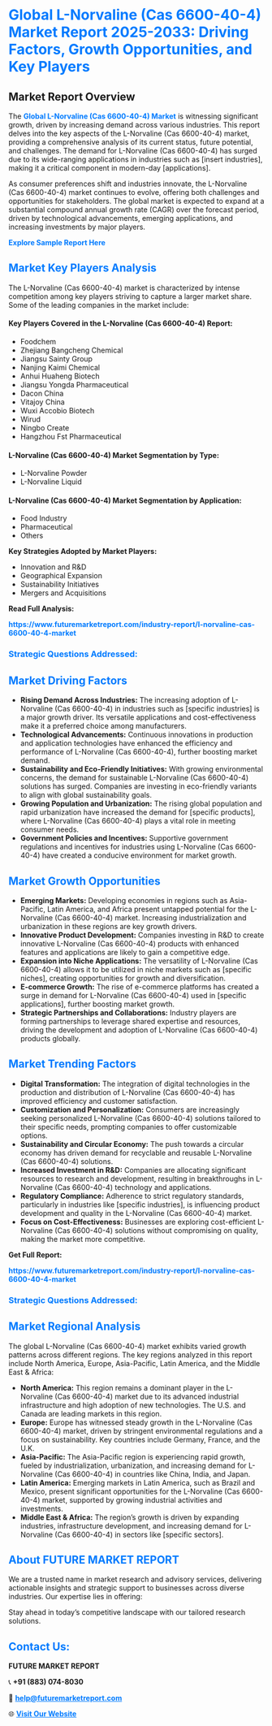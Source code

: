 <h1 style="color: #007BFF;">Global L-Norvaline (Cas 6600-40-4) Market Report 2025-2033: Driving Factors, Growth Opportunities, and Key Players</h1>

<section id="overview">
<h2>Market Report Overview</h2>
<p>The <a href="https://www.futuremarketreport.com/industry-report/l-norvaline-cas-6600-40-4-market" style="color: #007BFF; text-decoration: none;"><strong>Global L-Norvaline (Cas 6600-40-4) Market</strong></a> is witnessing significant growth, driven by increasing demand across various industries. This report delves into the key aspects of the L-Norvaline (Cas 6600-40-4) market, providing a comprehensive analysis of its current status, future potential, and challenges. The demand for L-Norvaline (Cas 6600-40-4) has surged due to its wide-ranging applications in industries such as [insert industries], making it a critical component in modern-day [applications].</p>
<p>As consumer preferences shift and industries innovate, the L-Norvaline (Cas 6600-40-4) market continues to evolve, offering both challenges and opportunities for stakeholders. The global market is expected to expand at a substantial compound annual growth rate (CAGR) over the forecast period, driven by technological advancements, emerging applications, and increasing investments by major players.</p>
</section>

<section id="overview">
<p><a href="https://www.futuremarketreport.com/request-sample/reportId=29783" style="color: #007BFF; text-decoration: none;"><strong>Explore Sample Report Here</strong></a></p>
</section>

<section id="key-players">
<h2 style="color: #007BFF;">Market Key Players Analysis</h2>
<p>The L-Norvaline (Cas 6600-40-4) market is characterized by intense competition among key players striving to capture a larger market share. Some of the leading companies in the market include:</p>
<h4>Key Players Covered in the L-Norvaline (Cas 6600-40-4) Report:</h4>
<ul><li>Foodchem</li><li>Zhejiang Bangcheng Chemical</li><li>Jiangsu Sainty Group</li><li>Nanjing Kaimi Chemical</li><li>Anhui Huaheng Biotech</li><li>Jiangsu Yongda Pharmaceutical</li><li>Dacon China</li><li>Vitajoy China</li><li>Wuxi Accobio Biotech</li><li>Wirud</li><li>Ningbo Create</li><li>Hangzhou Fst Pharmaceutical</li></ul>
<h4>L-Norvaline (Cas 6600-40-4) Market Segmentation by Type:</h4>
<ul><li>L-Norvaline Powder</li><li>L-Norvaline Liquid</li></ul>

<h4>L-Norvaline (Cas 6600-40-4) Market Segmentation by Application:</h4>
<ul><li>Food Industry</li><li>Pharmaceutical</li><li>Others</li></ul>
<p><strong>Key Strategies Adopted by Market Players:</strong></p>
<ul>
<li>Innovation and R&D</li>
<li>Geographical Expansion</li>
<li>Sustainability Initiatives</li>
<li>Mergers and Acquisitions</li>
</ul>
</section>

<section>
<p><strong>Read Full Analysis: </strong></p><a href="https://www.futuremarketreport.com/industry-report/l-norvaline-cas-6600-40-4-market" style="color: #007BFF; text-decoration: none;"><strong>https://www.futuremarketreport.com/industry-report/l-norvaline-cas-6600-40-4-market</strong></a>
<h3 style="color: #007BFF;">Strategic Questions Addressed:</h3>
</section>

<section id="driving-factors">
<h2 style="color: #007BFF;">Market Driving Factors</h2>
<ul>
<li><strong>Rising Demand Across Industries:</strong> The increasing adoption of L-Norvaline (Cas 6600-40-4) in industries such as [specific industries] is a major growth driver. Its versatile applications and cost-effectiveness make it a preferred choice among manufacturers.</li>
<li><strong>Technological Advancements:</strong> Continuous innovations in production and application technologies have enhanced the efficiency and performance of L-Norvaline (Cas 6600-40-4), further boosting market demand.</li>
<li><strong>Sustainability and Eco-Friendly Initiatives:</strong> With growing environmental concerns, the demand for sustainable L-Norvaline (Cas 6600-40-4) solutions has surged. Companies are investing in eco-friendly variants to align with global sustainability goals.</li>
<li><strong>Growing Population and Urbanization:</strong> The rising global population and rapid urbanization have increased the demand for [specific products], where L-Norvaline (Cas 6600-40-4) plays a vital role in meeting consumer needs.</li>
<li><strong>Government Policies and Incentives:</strong> Supportive government regulations and incentives for industries using L-Norvaline (Cas 6600-40-4) have created a conducive environment for market growth.</li>
</ul>
</section>

<section id="growth-opportunities">
<h2 style="color: #007BFF;">Market Growth Opportunities</h2>
<ul>
<li><strong>Emerging Markets:</strong> Developing economies in regions such as Asia-Pacific, Latin America, and Africa present untapped potential for the L-Norvaline (Cas 6600-40-4) market. Increasing industrialization and urbanization in these regions are key growth drivers.</li>
<li><strong>Innovative Product Development:</strong> Companies investing in R&D to create innovative L-Norvaline (Cas 6600-40-4) products with enhanced features and applications are likely to gain a competitive edge.</li>
<li><strong>Expansion into Niche Applications:</strong> The versatility of L-Norvaline (Cas 6600-40-4) allows it to be utilized in niche markets such as [specific niches], creating opportunities for growth and diversification.</li>
<li><strong>E-commerce Growth:</strong> The rise of e-commerce platforms has created a surge in demand for L-Norvaline (Cas 6600-40-4) used in [specific applications], further boosting market growth.</li>
<li><strong>Strategic Partnerships and Collaborations:</strong> Industry players are forming partnerships to leverage shared expertise and resources, driving the development and adoption of L-Norvaline (Cas 6600-40-4) products globally.</li>
</ul>
</section>

<section id="trending-factors">
<h2 style="color: #007BFF;">Market Trending Factors</h2>
<ul>
<li><strong>Digital Transformation:</strong> The integration of digital technologies in the production and distribution of L-Norvaline (Cas 6600-40-4) has improved efficiency and customer satisfaction.</li>
<li><strong>Customization and Personalization:</strong> Consumers are increasingly seeking personalized L-Norvaline (Cas 6600-40-4) solutions tailored to their specific needs, prompting companies to offer customizable options.</li>
<li><strong>Sustainability and Circular Economy:</strong> The push towards a circular economy has driven demand for recyclable and reusable L-Norvaline (Cas 6600-40-4) solutions.</li>
<li><strong>Increased Investment in R&D:</strong> Companies are allocating significant resources to research and development, resulting in breakthroughs in L-Norvaline (Cas 6600-40-4) technology and applications.</li>
<li><strong>Regulatory Compliance:</strong> Adherence to strict regulatory standards, particularly in industries like [specific industries], is influencing product development and quality in the L-Norvaline (Cas 6600-40-4) market.</li>
<li><strong>Focus on Cost-Effectiveness:</strong> Businesses are exploring cost-efficient L-Norvaline (Cas 6600-40-4) solutions without compromising on quality, making the market more competitive.</li>
</ul>
</section>

<section>
<p><strong>Get Full Report: </strong></p><a href="https://www.futuremarketreport.com/industry-report/l-norvaline-cas-6600-40-4-market" style="color: #007BFF; text-decoration: none;"><strong>https://www.futuremarketreport.com/industry-report/l-norvaline-cas-6600-40-4-market</strong></a>
<h3 style="color: #007BFF;">Strategic Questions Addressed:</h3>
</section>


<section id="regional-analysis">
<h2 style="color: #007BFF;">Market Regional Analysis</h2>
<p>The global L-Norvaline (Cas 6600-40-4) market exhibits varied growth patterns across different regions. The key regions analyzed in this report include North America, Europe, Asia-Pacific, Latin America, and the Middle East & Africa:</p>
<ul>
<li><strong>North America:</strong> This region remains a dominant player in the L-Norvaline (Cas 6600-40-4) market due to its advanced industrial infrastructure and high adoption of new technologies. The U.S. and Canada are leading markets in this region.</li>
<li><strong>Europe:</strong> Europe has witnessed steady growth in the L-Norvaline (Cas 6600-40-4) market, driven by stringent environmental regulations and a focus on sustainability. Key countries include Germany, France, and the U.K.</li>
<li><strong>Asia-Pacific:</strong> The Asia-Pacific region is experiencing rapid growth, fueled by industrialization, urbanization, and increasing demand for L-Norvaline (Cas 6600-40-4) in countries like China, India, and Japan.</li>
<li><strong>Latin America:</strong> Emerging markets in Latin America, such as Brazil and Mexico, present significant opportunities for the L-Norvaline (Cas 6600-40-4) market, supported by growing industrial activities and investments.</li>
<li><strong>Middle East & Africa:</strong> The region’s growth is driven by expanding industries, infrastructure development, and increasing demand for L-Norvaline (Cas 6600-40-4) in sectors like [specific sectors].</li>
</ul>
</section>

<footer>
<h2 style="color: #007BFF;">About FUTURE MARKET REPORT</h2>
<p>We are a trusted name in market research and advisory services, delivering actionable insights and strategic support to businesses across diverse industries. Our expertise lies in offering:</p>

<p>Stay ahead in today’s competitive landscape with our tailored research solutions.</p>

<h2 style="color: #007BFF;">Contact Us:</h2>
<p><strong>FUTURE MARKET REPORT</strong></p>
<p>📞 <strong>+91 (883) 074-8030</strong></p>
<p>📧 <strong><a href="mailto:help@futuremarketreport.com" style="color: #007BFF;">help@futuremarketreport.com</a></strong></p>
<p>🌐 <strong><a href="https://www.futuremarketreport.com/" style="color: #007BFF;">Visit Our Website</a></strong></p>
</footer>